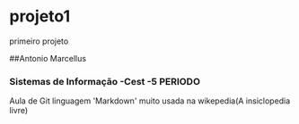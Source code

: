 # projeto1
primeiro projeto

##Antonio Marcellus


### Sistemas de Informação -Cest -5 PERIODO
  Aula de Git
linguagem 'Markdown' muito usada na wikepedia(A insiclopedia livre)

